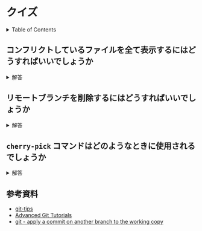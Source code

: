 # クイズ

<!-- START doctoc generated TOC please keep comment here to allow auto update -->
<!-- DON'T EDIT THIS SECTION, INSTEAD RE-RUN doctoc TO UPDATE -->
<details>
<summary>Table of Contents</summary>

- [コンフリクトしているファイルを全て表示するにはどうすればいいでしょうか](#%E3%82%B3%E3%83%B3%E3%83%95%E3%83%AA%E3%82%AF%E3%83%88%E3%81%97%E3%81%A6%E3%81%84%E3%82%8B%E3%83%95%E3%82%A1%E3%82%A4%E3%83%AB%E3%82%92%E5%85%A8%E3%81%A6%E8%A1%A8%E7%A4%BA%E3%81%99%E3%82%8B%E3%81%AB%E3%81%AF%E3%81%A9%E3%81%86%E3%81%99%E3%82%8C%E3%81%B0%E3%81%84%E3%81%84%E3%81%A7%E3%81%97%E3%82%87%E3%81%86%E3%81%8B)
- [参考資料](#%E5%8F%82%E8%80%83%E8%B3%87%E6%96%99)

</details>
<!-- END doctoc generated TOC please keep comment here to allow auto update -->

## コンフリクトしているファイルを全て表示するにはどうすればいいでしょうか

<details>
<summary>解答</summary>
<div>

```bash
$ git diff --name-only --diff-filter=U
```

</div>
</details>

## リモートブランチを削除するにはどうすればいいでしょうか

<details>
<summary>解答</summary>
<div>

```bash
$ git push origin --delete <remote_branch>

$ git push origin :<remote_branch>
```

</div>
</details>

## `cherry-pick` コマンドはどのようなときに使用されるでしょうか

<details>
<summary>解答</summary>
<div>

- チーム内で同じコードを開発している場合に使用する
  - バックエンドとフロントエンドに分かれて開発しているとき
  - 片方が開発した機能を、
  - 自身のブランチへのコミットとして持ってきたいときに使ったりする
- バグのホットフィックス
  - 新しい機能の開発中に既存のバグが見つかったとき
  - バグをパッチするコミットを作成する
  - `master` ブランチに直接 `cherry-pick` してバグを修正する

</div>
</details>

## 参考資料

- [git-tips](https://github.com/isotai/git-tips#rebase%E6%99%82%E3%81%AB%E4%B8%8A%E8%A8%98%E3%81%AE%E3%82%B3%E3%83%9F%E3%83%83%E3%83%88%E9%A0%86%E3%82%92%E9%9A%A3%E3%81%AB%E4%B8%A6%E3%81%B9%E6%9B%BF%E3%81%88%E3%81%A6%E3%82%8F%E3%81%8B%E3%82%8A%E3%82%84%E3%81%99%E3%81%8F%E3%81%99%E3%82%8B)
- [Advanced Git Tutorials](https://www.atlassian.com/ja/git/tutorials/advanced-overview)
- [git - apply a commit on another branch to the working copy](https://stackoverflow.com/questions/36778375/git-apply-a-commit-on-another-branch-to-the-working-copy)
 